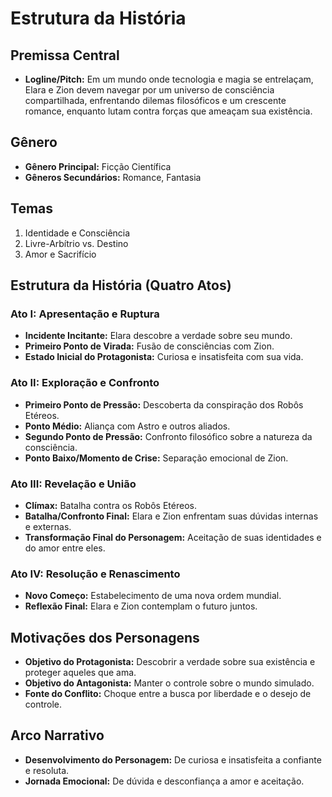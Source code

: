 # Estrutura da História

## Premissa Central
- **Logline/Pitch:** Em um mundo onde tecnologia e magia se entrelaçam, Elara e Zion devem navegar por um universo de consciência compartilhada, enfrentando dilemas filosóficos e um crescente romance, enquanto lutam contra forças que ameaçam sua existência.

## Gênero
- **Gênero Principal:** Ficção Científica
- **Gêneros Secundários:** Romance, Fantasia

## Temas
1. Identidade e Consciência
2. Livre-Arbítrio vs. Destino
3. Amor e Sacrifício

## Estrutura da História (Quatro Atos)

### Ato I: Apresentação e Ruptura
- **Incidente Incitante:** Elara descobre a verdade sobre seu mundo.
- **Primeiro Ponto de Virada:** Fusão de consciências com Zion.
- **Estado Inicial do Protagonista:** Curiosa e insatisfeita com sua vida.

### Ato II: Exploração e Confronto
- **Primeiro Ponto de Pressão:** Descoberta da conspiração dos Robôs Etéreos.
- **Ponto Médio:** Aliança com Astro e outros aliados.
- **Segundo Ponto de Pressão:** Confronto filosófico sobre a natureza da consciência.
- **Ponto Baixo/Momento de Crise:** Separação emocional de Zion.

### Ato III: Revelação e União
- **Clímax:** Batalha contra os Robôs Etéreos.
- **Batalha/Confronto Final:** Elara e Zion enfrentam suas dúvidas internas e externas.
- **Transformação Final do Personagem:** Aceitação de suas identidades e do amor entre eles.

### Ato IV: Resolução e Renascimento
- **Novo Começo:** Estabelecimento de uma nova ordem mundial.
- **Reflexão Final:** Elara e Zion contemplam o futuro juntos.

## Motivações dos Personagens
- **Objetivo do Protagonista:** Descobrir a verdade sobre sua existência e proteger aqueles que ama.
- **Objetivo do Antagonista:** Manter o controle sobre o mundo simulado.
- **Fonte do Conflito:** Choque entre a busca por liberdade e o desejo de controle.

## Arco Narrativo
- **Desenvolvimento do Personagem:** De curiosa e insatisfeita a confiante e resoluta.
- **Jornada Emocional:** De dúvida e desconfiança a amor e aceitação.